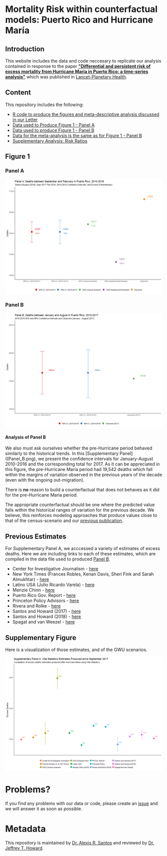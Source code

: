 # Mortality Risk within counterfactual models: Puerto Rico and Hurricane María
## Introduction 
This website includes the data and code neccesary to replicate our analysis contained in response to the paper [**"Differential and persistent risk of excess mortality from Hurricane Maria in Puerto Rico: a time-series analysis"**](https://www.thelancet.com/journals/lanpla/article/PIIS2542-5196(18)30209-2/fulltext) which was published in [Lancet-Planetary Health](https://www.thelancet.com/journals/lanplh/issue/current). 

## Content
This repository includes the following:

* [R code to produce the figures and meta-descriptive analysis discussed in our Letter](Commentary_Code_R_Repository.R)
* [Data used to Produce Figure 1 - Panel A](figure_1.csv)
* [Data used to produce Figure 1 - Panel B](figure_1_b.csv)
* [Data for the meta-analysis is the same as for Figure 1 - Panel B](figure_1_b.csv)
* [Supplementary Analysis: Risk Ratios](Rate_Ratios_Howard_Santos.pdf)

## Figure 1
### Panel A 
![Panel A](Panel_A.png)

### Panel B 
![Panel B](Panel_B.png)

#### Analysis of Panel B
We also must ask ourselves whether the pre-Hurricane period behaved similarly to the historical trends. In this [Supplementary Panel]((Panel_B.png), we present the confidence intervals for January-August 2010-2016 and the corresponding total for 2017. As it can be appreciated in this figure, the pre-Hurricane Maria period had 19,542 deaths which fall within the margins of variation observed in the previous years of the decade (even with the ongoing out-migration). 

There is **no** reason to build a counterfactual that does not behaves as it did for the pre-Hurricane Maria period. 

The appropriate counterfactual should be one where the predicted value falls within the historical ranges of variation for the previous decade. We believe, this reinforces modeling approaches that produce values close to that of the census-scenario and our [previous publication](https://jamanetwork.com/journals/jama/fullarticle/2696479). 

## Previous Estimates
For Supplementary Panel A, we acccessed a variety of estimates of excess deaths. Here we are including links to each of these estimates, which are compiled in the data file used to produced [Panel B](figure_1_b.csv).

* Center for Investigative Journalism - [here](http://periodismoinvestigativo.com/2017/12/nearly-1000-more-people-died-in-puerto-rico-after-hurricane-maria/)
* New York Times (Frances Robles, Kenan Davis, Sheri Fink and Sarah Almukhtar) - [here](https://www.nytimes.com/interactive/2017/12/08/us/puerto-rico-hurricane-maria-death-toll.html)
* Latino USA (Julio Ricardo Varela) - [here](https://latinousa.org/2018/02/08/puerto-rican-journalists-sue-demographic-registry-hurricane-maria-death-statistics/)
* Menzie Chinn - [here](http://www.ssc.wisc.edu/~mchinn/pr_popadjmort.pdf)
* Puerto Rico Gov. Report - [here](https://www.nytimes.com/es/2018/08/09/puerto-rico-muertos-huracan-maria/)
* Princeton Policy Advisors - [here](https://www.princetonpolicy.com/ppa-blog/2018/6/3/pr-releases-new-data-deaths-1400-not-4600)
* Rivera and Rolke - [here](https://rss.onlinelibrary.wiley.com/doi/full/10.1111/j.1740-9713.2018.01102.x)
* Santos and Howard (2017) - [here](https://osf.io/preprints/socarxiv/s7dmu/)
* Santos and Howard (2018) - [here](https://jamanetwork.com/journals/jama/fullarticle/2696479)
* Spagat and van Weezel - [here](https://www.researchgate.net/profile/Stijn_Van_Weezel/publication/325539271_Excess_Deaths_and_Hurricane_Maria/links/5b13c1cda6fdcc4611dfebc4/Excess-Deaths-and-Hurricane-Maria.pdf)

## Supplementary Figure
Here is a visualization of those estimates, and of the GWU scenarios.

![Supplementary Panel A](SuppPanel_A.png)

# Problems?
If you find any problems with our data or code, please create an [issue](https://github.com/alexisrsantos/Correspondence_Lancet/issues) and we will answer it as soon as possible. 

# Metadata
This repository is maintained by [Dr. Alexis R. Santos](https://scholar.google.com/citations?user=oPZ-RDgAAAAJ&hl=en) and reviewed by [Dr. Jeffrey T. Howard](https://scholar.google.com/citations?user=l0A2z2YAAAAJ&hl=en).

